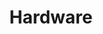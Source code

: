 ---
title: "Hardware"
layout: category
permalink: /categories/hardware/
taxonomy: hardware
author_profile: true
sidebar:
  nav: "docs"
---